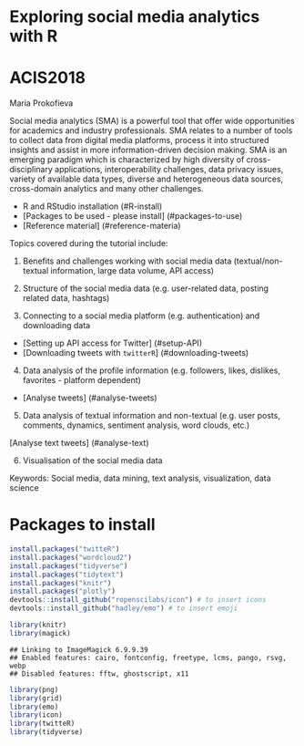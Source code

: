 # Exploring social media analytics with R

# ACIS2018
Maria Prokofieva

Social media analytics (SMA) is a powerful tool that offer wide opportunities for academics and industry professionals. SMA relates to a number of tools to collect data from digital media platforms, process it into structured insights and assist in more information-driven decision making. SMA is an emerging paradigm which is characterized by high diversity of cross-disciplinary applications, interoperability challenges, data privacy issues, variety of available data types, diverse and heterogeneous data sources, cross-domain analytics and many other challenges. 

- R and RStudio installation (#R-install)
- [Packages to be used - please install] (#packages-to-use)
- [Reference material] (#reference-materia)

Topics covered during the tutorial include:

1. Benefits and challenges working with social media data (textual/non-textual information, large data volume, API access)

2. Structure of the social media data (e.g. user-related data, posting related data, hashtags)

3. Connecting to a social media platform (e.g. authentication) and downloading data 
- [Setting up API access for Twitter] (#setup-API)
- [Downloading tweets with `twitterR`] (#downloading-tweets)


4. Data analysis of the profile information (e.g. followers, likes, dislikes, favorites - platform dependent)
- [Analyse tweets] (#analyse-tweets)

5. Data analysis of textual information and non-textual (e.g. user posts, comments, dynamics, sentiment analysis, word clouds, etc.)

[Analyse text tweets] (#analyse-text)

6. Visualisation of the social media data

Keywords: Social media, data mining, text analysis, visualization, data science

Packages to install
===================

``` r
install.packages("twitteR")
install.packages("wordcloud2")
install.packages("tidyverse")
install.packages("tidytext")
install.packages("knitr")
install.packages("plotly")
devtools::install_github("ropenscilabs/icon") # to insert icons
devtools::install_github("hadley/emo") # to insert emoji
```

``` r
library(knitr)
library(magick)
```

    ## Linking to ImageMagick 6.9.9.39
    ## Enabled features: cairo, fontconfig, freetype, lcms, pango, rsvg, webp
    ## Disabled features: fftw, ghostscript, x11

``` r
library(png)
library(grid)
library(emo)
library(icon)
library(twitteR)
library(tidyverse)
```
